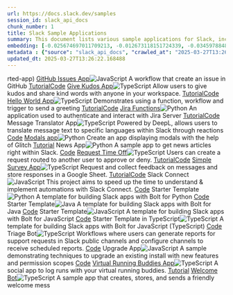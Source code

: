 ```yaml
---
url: https://docs.slack.dev/samples
session_id: slack_api_docs
chunk_number: 1
title: Slack Sample Applications
summary: This document lists various sample applications for Slack, including the GitHub Issues App for creating issues, the Give Kudos App for sharing positive messages, and the Hello World App for sending greetings. Each app includes links to tutorials and source code.
embedding: [-0.025674697011709213, -0.012673118151724339, -0.034597884863615036, -0.010230190120637417, -0.004817427136003971, -0.0590682290494442, -0.04798267036676407, 0.019214965403079987, -0.0063639311119914055, 0.0401817224919796, 0.0016012471169233322, -0.014986030757427216, -0.013022108003497124, -0.018995990976691246, -0.00039624879718758166, 0.030355265364050865, -0.035063207149505615, -0.0001249905035365373, -0.0004811439721379429, 0.02860347367823124, 0.042371463030576706, 0.01038757711648941, -0.021172044798731804, 0.02997206151485443, -0.001717576989904046, 0.009840142913162708, -0.04067441448569298, 0.04415062442421913, -0.024237681180238724, -0.04445171356201172, 0.06640385836362839, -0.013254768215119839, -0.010668138042092323, 0.019461311399936676, 0.04179665446281433, 0.020953072234988213, 0.0354464091360569, 0.009990687482059002, 0.039825890213251114, -0.01040810626000166, -0.008478398434817791, -0.028767704963684082, 0.02128153294324875, 0.03706134483218193, -0.05972515046596527, 0.009018990211188793, -0.03686974197626114, -0.014342795126140118, 0.025578895583748817, 0.03446102887392044, -0.051814716309309006, -0.005997833795845509, -0.020405637100338936, 0.02171947993338108, -0.022349029779434204, -0.023909220471978188, -0.06925051659345627, 0.026372676715254784, 0.009217435494065285, 0.00554277841001749, 0.009463781490921974, 0.014548082835972309, -0.03207968547940254, 0.011975138448178768, -0.016231445595622063, 0.03281872346997261, -0.041221849620342255, 0.002389895496889949, 0.022595375776290894, 0.018763331696391106, 0.07220666855573654, 0.016888367012143135, -0.018777018412947655, -0.04913228377699852, -0.005888346582651138, -0.01864015869796276, -0.002755992580205202, 0.06563744693994522, -0.0023984492290765047, -0.022307973355054855, 0.006189436186105013, 0.0017321183113381267, -0.027125399559736252, -0.019256023690104485, -0.06164117157459259, -0.01382273156195879, -0.05006292462348938, -0.02646847814321518, -0.016655707731842995, -0.0059191398322582245, -0.008040450513362885, -0.004341843072324991, -0.05332016199827194, 0.013076851144433022, 0.09596534073352814, 0.0013420708710327744, -0.012262541800737381, -0.0046634613536298275, 0.0001953444443643093, 0.048530105501413345, 0.07965178042650223, -0.029944689944386482, -0.07434166222810745, -0.027973923832178116, 0.04341159015893936, -0.01864015869796276, 0.030601611360907555, 0.025811556726694107, -0.014821800403296947, -0.016943110153079033, -0.09848354011774063, 0.02221217192709446, 0.00038299060543067753, -0.02928776852786541, 0.014602825976908207, -0.05460663139820099, 0.05457926169037819, -0.024415597319602966, 0.016368303447961807, -0.07751678675413132, -0.047325748950242996, -0.0018424605950713158, 0.04103024676442146, -0.00932007934898138, 0.009409037418663502, -0.025209378451108932, -0.02808341197669506, 0.001520842663012445, -0.03525481000542641, 0.0040270681492984295, -0.021856339648365974, 0.013330040499567986, 0.055619388818740845, -0.03689711168408394, -0.0330924391746521, -0.025674697011709213, -0.061805400997400284, -0.021158359944820404, -0.02147313393652439, 0.022540632635354996, 0.036048587411642075, -0.06043681502342224, 0.015766125172376633, 0.0002841957029886544, -0.02980783022940159, -0.012372029013931751, -0.012714175507426262, -0.04300101101398468, -0.06076527386903763, 0.001791138667613268, 0.001648292294703424, 0.027467546984553337, -0.0353642962872982, 0.011414017528295517, -0.00590545404702425, -0.011133457534015179, 0.001185538712888956, 0.08901291340589523, -0.031970199197530746, -0.017613718286156654, 0.017353687435388565, -0.025113577023148537, -0.032243914902210236, -0.01441122405230999, -0.05709746107459068, -0.041249219328165054, 0.009128477424383163, 0.008321010507643223, -0.08069190382957458, 0.012700489722192287, 0.003951795864850283, -0.01961185596883297, -0.007588816341012716, 0.04064704105257988, 0.015738753601908684, -0.009511681273579597, 0.006408410146832466, -0.034597884863615036, -0.014315422624349594, -0.001471231342293322, 0.0009811059571802616, -0.01311790943145752, -0.042426206171512604, -0.07056435942649841, -0.046696197241544724, -0.019652914255857468, -0.01155771967023611, 0.00803360715508461, -0.015684010460972786, 0.003303427482023835, 0.005012450739741325, 0.018051667138934135, 0.018831761553883553, 0.009491153061389923, 0.019899258390069008, -0.0330924391746521, 0.04196088761091232, 0.009388509206473827, 0.007164554670453072, 0.023567073047161102, -0.005186945665627718, -0.0017038912046700716, 0.02412819303572178, -0.06673231720924377, 0.02150050550699234, 0.015889298170804977, 0.007465643808245659, -0.0141648780554533, -0.023813419044017792, -0.011229258961975574, 0.08819176256656647, -0.0425630658864975, 0.004092075861990452, 3.734211713890545e-05, -0.04111236333847046, -0.026304246857762337, -0.014082763344049454, -0.00814309436827898, -0.03591173142194748, 0.013528485782444477, -0.04798267036676407, 0.094487264752388, 0.029835203662514687, -0.037225574254989624, 0.04113973304629326, 0.036240190267562866, 0.03714345768094063, -0.053265418857336044, 0.03999011963605881, 0.006726606283336878, 0.015177632682025433, 0.0025455723516643047, -0.010305462405085564, -0.032928209751844406, 0.03662339597940445, -0.04398639500141144, 0.032709237188100815, -0.02104887180030346, 0.0011846834095194936, 0.004358950536698103, -0.005334069021046162, 0.029205651953816414, 0.05337490513920784, 0.029479369521141052, 0.04625825211405754, 0.012823662720620632, -0.027453860267996788, -0.03823832795023918, 0.03755403682589531, 0.04751735180616379, 0.031559623777866364, 0.00862209964543581, 0.034132566303014755, -0.011544033885002136, 0.028959307819604874, -0.05520880967378616, -0.029835203662514687, 0.007992549799382687, 0.008341539651155472, 0.031313277781009674, 0.0038080941885709763, -0.026577964425086975, -0.041714541614055634, 0.033667247742414474, -0.03095744363963604, 0.008334696292877197, 0.02145944908261299, 0.02882244810461998, 0.01892756298184395, -0.011626148596405983, 0.009367980062961578, 0.001283050631172955, 0.0236081313341856, 0.02572944015264511, 0.009114791639149189, -0.03188808262348175, 0.014329109340906143, 0.006134692579507828, 0.006172328721731901, -0.011913551948964596, 0.0002752143482211977, 0.02028246410191059, -0.0018903611926361918, 0.01038757711648941, 0.018037980422377586, 0.017093654721975327, 0.011160829104483128, -0.0112155731767416, -0.047626838088035583, 0.004820848815143108, -0.029698343947529793, 0.03938794136047363, -0.028904562816023827, -0.03377673402428627, 0.03145013749599457, 0.0472162626683712, 0.034378912299871445, -0.0015687431441619992, 0.01839381270110607, 0.0008622099994681776, -0.00395863875746727, -0.004889278206974268, 0.026988541707396507, -0.012700489722192287, 0.013528485782444477, 0.02999943308532238, -0.01629987545311451, 0.007965178228914738, 0.06317398697137833, -0.057042717933654785, -0.0176821481436491, 0.047134146094322205, -0.0260168444365263, -0.019420253112912178, -0.02931514009833336, -0.009983844123780727, 0.05244426429271698, 0.004926914349198341, 0.05520880967378616, -0.03478948771953583, -0.017367372289299965, -0.025565210729837418, 0.027234887704253197, 0.009155848994851112, -0.013658501207828522, -0.06191488727927208, 0.023963963612914085, 0.014452281408011913, -0.01370640192180872, -0.02690642513334751, 0.022130057215690613, -0.03511795029044151, -0.010654452256858349, 0.03801935538649559, 0.006401567254215479, -0.02219848521053791, 0.0032538161613047123, 0.0471888892352581, -0.010716038756072521, 0.07614819705486298, -0.03517269343137741, -0.04790055379271507, -0.02763177640736103, -0.03878576308488846, 0.015725068747997284, 0.04557395726442337, 0.020679354667663574, 0.0005418750224635005, -0.0402090959250927, 0.03347564488649368, -0.04363056272268295, -0.023484958335757256, -0.028192898258566856, -0.008676843717694283, -0.004581345710903406, -0.005221160594373941, -0.02215742878615856, -0.0330650694668293, -0.027590719982981682, 0.014616511762142181, -0.061531685292720795, -0.0016123668756335974, 0.004827691707760096, -0.01051759347319603, 0.02813815511763096, 0.037471920251846313, -0.005987569224089384, -0.07171397656202316, 0.03873101994395256, -0.02904142253100872, 0.04059229791164398, 0.03024577908217907, 0.02169210836291313, -0.010257561691105366, -0.03470737487077713, -0.01962554082274437, 0.011913551948964596, 0.014288051053881645, 0.006545268464833498, 0.04811953008174896, 0.03859416022896767, -0.002485696692019701, -0.014151192270219326, -0.012276227585971355, 0.02624950371682644, 0.004167348146438599, 0.0011196754639968276, 0.005484613589942455, -0.013309511356055737, 0.05178734287619591, 0.014329109340906143, -0.029233023524284363, -0.012549945153295994, -0.01155771967023611, 0.020597238093614578, 0.00898477528244257, 0.022732235491275787, 0.004673725459724665, 0.05879450961947441, -0.0023847634438425303, 0.014808114618062973, -0.008717901073396206, -0.03188808262348175, -0.00443422282114625, -0.01521869096904993, -0.012666275724768639, 0.05225266143679619, 0.020378265529870987, 0.0073014129884541035, 0.009285864420235157, 0.0066581773571670055, -0.011756164953112602, 0.02033720724284649, -0.02289646491408348, 0.008574198931455612, -0.020651981234550476, 0.03194282576441765, -0.0024993824772536755, 0.032462891191244125, 0.04858484864234924, 0.008820544928312302, -0.07209717482328415, 0.012043568305671215, -0.03870365023612976, -0.03823832795023918, 0.03840256109833717, 0.05217054858803749, -0.01427436526864767, 0.02523675002157688, -0.06186014413833618, -0.03834781423211098, -0.019023362547159195, 0.035090576857328415, 0.015629267320036888, 0.005039822775870562, -0.050665102899074554, -0.003158015199005604, 0.0377456359565258, -0.01108555682003498, 0.059396687895059586, 0.0010486800456419587, 0.012228327803313732, -0.016204074025154114, 0.035774871706962585, -0.007965178228914738, -0.005036401096731424, -0.018516985699534416, -0.05058298632502556, -0.0001943821698660031, 0.016724135726690292, -0.03180596977472305, 0.008430497720837593, 0.04576556012034416, 0.014725998975336552, -0.055373042821884155, -0.04932388663291931, -0.001390826771967113, -0.0147533705458045, 0.0424535758793354, 0.02928776852786541, 0.021924767643213272, 0.057973358780145645, -0.04582030326128006, 0.021582622081041336, 0.01675150915980339, -0.02030983567237854, -0.01677888073027134, -0.02289646491408348, 0.037718266248703, -0.005949933081865311, 0.043603189289569855, 0.010907640680670738, 0.005761752370744944, 0.015095517970621586, -0.04560132697224617, -0.04587504640221596, 0.0638309121131897, 0.0065555330365896225, 0.023799732327461243, 0.017093654721975327, 0.00262255547568202, 0.026783253997564316, -0.01631356030702591, 0.004971393384039402, 0.037170831114053726, 0.01625881716609001, -0.03988063335418701, -0.019926629960536957, -0.006274972576647997, 0.017777949571609497, -0.031039560213685036, 0.03339352831244469, 0.02411450818181038, -0.016600964590907097, -0.0022598798386752605, -0.0023727882653474808, 0.004933757241815329, -0.02718014270067215, -0.011071871034801006, -0.0353642962872982, 0.0012779183452948928, -0.06552796065807343, -0.040017493069171906, 0.07538178563117981, 0.04234408959746361, -0.02150050550699234, -0.006216807756572962, 0.0050192940980196, 0.005744644906371832, -0.018229583278298378, -0.027275944128632545, -0.04278203845024109, 0.022554319351911545, 0.013945904560387135, -0.007794104516506195, 0.03396833688020706, -0.0472162626683712, 0.06290027499198914, 0.013549013994634151, -0.008047292940318584, -0.02811078354716301, -0.0011470472672954202, -0.01888650469481945, -0.021089930087327957, 0.0049371784552931786, -0.01203672494739294, -0.029917318373918533, -0.0567142553627491, -0.024908289313316345, 0.0017244199989363551, -4.915687532047741e-05, 0.0017552132485434413, 0.02176053822040558, -0.03399570658802986, -0.014315422624349594, -0.0008947139140218496, -0.03528217971324921, -0.02530517801642418, -0.016395675018429756, -0.03927845507860184, -0.004016803577542305, 0.03259975090622902, 0.03383147716522217, 0.012864720076322556, -0.031258534640073776, 0.011879337951540947, -0.006894258316606283, -0.008478398434817791, -0.012844191864132881, 0.013049479573965073, 0.04587504640221596, -0.02336178533732891, 0.024908289313316345, -0.021322589367628098, 0.026810625568032265, 0.0038731021340936422, -0.005570150446146727, 0.0018253532471135259, 0.038621533662080765, -0.015916669741272926, 0.014465967193245888, -0.009217435494065285, 0.03380410745739937, 0.007711989339441061, -0.015177632682025433, 0.011721950024366379, 0.023526014760136604, 0.008875289000570774, -0.0401543527841568, 0.00407154718413949, 0.00019042608619201928, -0.01634093187749386, -0.015944041311740875, 0.0010238743852823973, -0.04598453268408775, -0.00934745091944933, -0.033201929181814194, -0.021856339648365974, -0.013774830847978592, -0.030136292800307274, -0.030382636934518814, -0.06076527386903763, -0.019447624683380127, 0.021568935364484787, -0.046668827533721924, 0.01677888073027134, -0.017435802146792412, 0.007780418731272221, 0.015944041311740875, -0.008998461067676544, 0.009306393563747406, 0.009463781490921974, 0.008670000359416008, 0.011325059458613396, 0.024511398747563362, 0.003681499743834138, -0.014110134914517403, -0.0037259787786751986, -0.023293355479836464, 0.0044273799285292625, -0.00934060849249363, -0.03259975090622902, -0.010011215694248676, -0.009039519354701042, 0.025784185156226158, 0.006521318573504686, 0.015396607108414173, -0.01724419929087162, 0.003441997105255723, -0.0051493095234036446, 0.03476211801171303, 3.386718890396878e-05, 0.011934081092476845, -0.0448896624147892, -0.007643559947609901, 0.02600315771996975, -0.0014284630306065083, 0.002242772374302149, 0.018270639702677727, -0.011188200674951077, -0.022732235491275787, -0.022006884217262268, 0.01580718345940113, 0.01111292839050293, 0.0020255092531442642, 0.02548309601843357, -0.0016371725359931588, -0.033201929181814194, -0.04160505533218384, -0.02265011891722679, -0.011017127893865108, 0.01155771967023611, 0.03019103594124317, -0.018530672416090965, -0.015492408536374569, -0.00045719370245933533, -0.0010170313762500882, 0.02218480035662651, 0.0014977477258071303, -0.02767283469438553, 0.0017492256592959166, 0.0010820393217727542, 0.04321998730301857, -0.03049212507903576, 0.011461918242275715, 0.015177632682025433, -0.005402498412877321, 0.0008108879555948079, 0.00572411622852087, -0.006949001923203468, -0.010791311040520668, -0.03049212507903576, 0.02338915690779686, -0.004649775102734566, 0.009648540057241917, -0.012324128299951553, -0.027262259274721146, -0.04204300045967102, -0.008232052437961102, 0.0038628375623375177, -0.01959816925227642, 0.01085973996669054, 0.003900473704561591, 0.004550552926957607, -0.022745920345187187, 0.035309553146362305, -0.01157824881374836, 0.024963032454252243, 0.03963428735733032, 0.001767188310623169, -0.01489022932946682, 0.01135927438735962, 0.05025452375411987, -0.006497368216514587, 0.026974854990839958, 0.015095517970621586, 0.0009400483686476946, -0.05808284506201744, 0.03336615860462189, 0.00567963719367981, 0.0010923037771135569, 0.013453212566673756, -0.05649528279900551, 0.03842993080615997, 0.024182938039302826, -0.0049577075988054276, 0.009066890925168991, 0.034871604293584824, 0.020638296380639076, -0.01427436526864767, -0.0026550593320280313, -0.026304246857762337, 0.0036267563700675964, -1.845721635618247e-05, -0.015396607108414173, 0.03251763433218002, 0.018585415557026863, 0.04863959178328514, -0.018243268132209778, -0.11277159303426743, 0.0037157144397497177, -0.00016401663015130907, 0.0031614366453140974, -0.019516054540872574, 5.177643834031187e-05, -0.028931934386491776, 0.028302384540438652, 0.00923112127929926, 0.03689711168408394, -0.03328404203057289, -0.013781674206256866, -0.0066581773571670055, -0.024894602596759796, 0.03473474457859993, -0.037471920251846313, 0.0024839858524501324, -0.009716969914734364, -0.0060217841528356075, -0.03002680465579033, -0.018995990976691246, -0.006254443898797035, 0.006141535472124815, -0.039798516780138016, -0.014246993698179722, -0.02689274027943611, -0.0021897396072745323, 0.00377730093896389, 0.045683443546295166, -0.02761809155344963, -0.00045548295020125806, 0.0017355397576466203, 0.04042806848883629, 0.012878406792879105, -0.030875328928232193, -0.030519496649503708, 0.02385447733104229, -0.043822165578603745, 0.01300842221826315, -0.016231445595622063, -0.013487427495419979, 0.004447908606380224, -0.017613718286156654, 0.0030382638797163963, 0.023443900048732758, -0.012632060796022415, -0.015725068747997284, 0.0014310290571302176, 0.020706726238131523, -0.006203121971338987, 0.024853544309735298, 0.006870307959616184, 0.011886180378496647, -0.022828035056591034, 0.013535328209400177, 0.002831264864653349, 0.034816861152648926, -0.008601571433246136, -0.014589140191674232, 0.0021692109294235706, 0.04059229791164398, -0.02028246410191059, 0.04869433492422104, -0.0176958329975605, 0.01584823988378048, 0.0009699862566776574, -0.013076851144433022, -0.013288982212543488, -0.023320727050304413, -0.017627405002713203, 0.010421792045235634, 0.006528161466121674, -0.025619953870773315, -0.003294873982667923, -0.012098311446607113, 0.02081621252000332, -0.038895249366760254, -0.050008177757263184, -0.004160505253821611, 0.028931934386491776, -0.037198200821876526, -0.006186014506965876, 0.01987188681960106, -0.01321370992809534, -0.012700489722192287, 0.03547378256917, 0.003476211801171303, -0.0006603433866985142, -0.005662529729306698, -0.038648903369903564, -0.028439244255423546, -0.0354464091360569, -0.008663157932460308, 0.03158699348568916, -0.0037601934745907784, -0.003524112282320857, 0.003910738043487072, -0.0030776106286793947, -0.09771712869405746, -0.03938794136047363, -0.005501721054315567, -0.0330924391746521, 0.004690832924097776, 0.015287119895219803, 0.006459732074290514, 0.02052881009876728, 0.009970158338546753, -0.015738753601908684, -0.009190063923597336, -0.02267749048769474, -0.009101105853915215, -0.00873158685863018, 0.02551046758890152, -0.028959307819604874, 0.04412325471639633, 0.007219297811388969, -0.016683079302310944, -0.02219848521053791, -0.007842005230486393, -0.00884107407182455, -0.006993480958044529, 0.04508126527070999, 0.0018612786661833525, -0.012358343228697777, 0.018530672416090965, -0.01725788600742817, 0.048064786940813065, 0.0008408257854171097, 0.009046361781656742, 0.007164554670453072, -0.03172385320067406, -0.018092723563313484, -0.041495565325021744, 0.023539701476693153, 0.007397214416414499, 0.014671255834400654, 0.02884981967508793, -0.0112224156036973, 0.004228934645652771, 0.00042148210923187435, 0.005696744658052921, -0.030820585787296295, 0.0307110995054245, 0.012864720076322556, 0.0035275337286293507, 0.021828968077898026, -0.029233023524284363, 0.041659798473119736, 0.04280941188335419, -0.012495202012360096, 0.011379803530871868, 0.0016748086782172322, -0.011838279664516449, 0.011708264239132404, -0.02624950371682644, 0.02102150022983551, -0.018325382843613625, 0.009306393563747406, 0.04631299525499344, 0.0009879489662125707, 0.017312629148364067, -0.016943110153079033, 0.009251650422811508, 0.0063434019684791565, -0.007985706441104412, -0.008321010507643223, -0.014507025480270386, 0.003433443373069167, 0.0032572378404438496, 0.033886220306158066, 0.03738980367779732, 0.0012556788278743625, 0.00012520435848273337, 0.013891161419451237, 0.04092076048254967, -0.013364254496991634, 0.016108272597193718, -0.031313277781009674, 0.045957159250974655, -0.01914653554558754, 0.04204300045967102, 0.05033664032816887, 0.006394723895937204, -0.01107871439307928, 0.0010067670373246074, 0.022088998928666115, 0.005375126376748085, -0.008888974785804749, 0.05403182655572891, 0.011400331743061543, 0.00531696155667305, -0.012570474296808243, 0.013918532989919186, 0.007978864014148712, -0.03856679052114487, 0.01959816925227642, 0.03402308002114296, -0.005594100337475538, 0.026140017434954643, 0.008724743500351906, 0.004707940388470888, 0.03563801199197769, -0.016204074025154114, 0.04590241611003876, 0.008608413860201836, 0.012816820293664932, -0.034844230860471725, -0.01015491783618927, 0.021678423509001732, -0.013070008717477322, 0.001897204085253179, 0.0025489937979727983, -0.04341159015893936, -0.015328177250921726, 0.030136292800307274, -0.01202988252043724, 0.013590071350336075, 0.017654776573181152, 0.013870632275938988, 0.01609458588063717, -0.033940963447093964, 0.013028951361775398, -0.02860347367823124, -0.010332833975553513, 0.03232603147625923, -0.007383528631180525, -0.005053508561104536, -0.0029903631657361984, 0.0011213861871510744, 0.016121957451105118, -0.01821589656174183, -0.002348837908357382, -0.0021127567160874605, 0.012789447791874409, 0.02741280384361744, 0.004054439719766378, -0.014917601831257343, 0.01816115342080593, -0.023033324629068375, -0.009306393563747406, -0.006757399532943964, -0.029616229236125946, 0.015875613316893578, -0.030410010367631912, -0.002075120573863387, 0.02459351345896721, -0.05050086975097656, -0.03251763433218002, 0.02199319750070572, 0.0045608170330524445, 0.001278773765079677, 0.042152486741542816, -0.0036849211901426315, 0.031121674925088882, -0.027043284848332405, -0.05742592364549637, -0.031039560213685036, -0.025811556726694107, -0.01864015869796276, 0.03492634743452072, 0.016655707731842995, -0.022390088066458702, 0.001970765646547079, -0.023717617616057396, -0.03922371193766594, 0.03569275513291359, 0.0033564602490514517, 0.00744511466473341, -0.015738753601908684, -0.006931894458830357, 0.03147750720381737, -0.011639835312962532, 0.030601611360907555, 0.026605335995554924, 0.032736606895923615, -0.0038149370811879635, 0.015506094321608543, 0.031121674925088882, -0.006959266494959593, 0.03049212507903576, 0.007848847657442093, 0.0004052301519550383, 0.039114225655794144, 0.02623581886291504, -0.0005782281514257193, -0.007636717054992914, -0.047243632376194, -0.02054249495267868, 0.025099890306591988, 0.029862575232982635, -0.01586192660033703, 0.0002232507977169007, -0.04064704105257988, -0.023307042196393013, -0.00814309436827898, -0.004933757241815329, -0.008553670719265938, -0.005104830488562584, 0.05107567831873894, 0.0063639311119914055, 0.006654755678027868, -0.01521869096904993, 0.020501436665654182, 0.03331141546368599, -0.029150908812880516, 0.018777018412947655, -0.001001634867861867, 0.017819005995988846, -0.011735635809600353, 0.024716686457395554, 0.011872494593262672, 0.026345305144786835, 0.009881200268864632, 0.021144673228263855, -0.009922257624566555, -0.05737118050456047, -0.02410082146525383, -0.028904562816023827, -0.00502271531149745, -0.008834230713546276, -0.004577924497425556, -0.029150908812880516, 0.024046078324317932, 0.04034595191478729, -0.029096165671944618, -0.010804996825754642, 0.004632668104022741, 0.007602502591907978, -0.009997529909014702, 0.009258492849767208, -0.029561486095190048, 0.0027098029386252165, 0.046395108103752136, -0.04045544192194939, 0.011735635809600353, -0.005908875726163387, 0.023334413766860962, 0.013330040499567986, -0.01629987545311451, 0.01838012784719467, -0.021842652931809425, -0.028658218681812286, -0.003378699766471982, 0.024497712031006813, 0.04551921412348747, -0.0045334454625844955, -0.004571081604808569, 0.005002186633646488, 0.0011778404004871845, 0.0016380279557779431, 0.001395103638060391, -0.001963922753930092, -0.0007279173587448895, -0.017107341438531876, 0.00619970029219985, 0.016464104875922203, -0.005464084912091494, 0.020419321954250336, 7.90679914643988e-05, 0.04185139760375023, -0.02033720724284649, -0.029233023524284363, -0.027782322838902473, 0.005118516273796558, 0.012823662720620632, 0.006651333998888731, -0.0002578931744210422, 0.05296432971954346, -0.00875211600214243, 0.03637704998254776, 0.005142466630786657, 0.042645178735256195, 0.0070037455298006535, -0.021801594644784927, -0.010065959766507149, -0.0018527250504121184, -0.02011823281645775, -0.01099659875035286, -0.016724135726690292, -0.016354618594050407, -0.013364254496991634, 0.021349960938096046, 0.01287156343460083, -0.03383147716522217, 0.023224925622344017, -0.028685590252280235, 0.0027457282412797213, 0.0007741071749478579, 0.017873749136924744, 0.03276398032903671, -0.012337814085185528, -0.04108498990535736, 0.019981374964118004, -0.007520386949181557, -0.014986030757427216, 0.01911916397511959, 0.005857553798705339, 0.012734704650938511, 0.015601894818246365, 0.012707333080470562, 0.011899866163730621, 0.0011581670260056853, 0.025400979444384575, -0.0026790096890181303, 0.014246993698179722, -0.03448839858174324, 0.02811078354716301, 0.00038042449159547687, -0.04064704105257988, 0.007869376800954342, 0.03520006686449051, 0.01051759347319603, -0.01605352945625782, 0.011051341891288757, -0.03823832795023918, -0.0024908287450671196, -0.006209964863955975, 0.03161436691880226, -0.020624609664082527, -0.026386363431811333, 0.024210309609770775, 0.0520610585808754, -0.00490980688482523, 0.01916022226214409, 0.015081832185387611, 0.020186662673950195, 0.024990404024720192, 0.0031032715924084187, 0.02338915690779686, -0.01097606960684061, -0.011858808808028698, 0.032271288335323334, -0.06536372750997543, -0.006103899329900742, -0.040044862776994705, -0.007287727203220129, 0.026605335995554924, -0.0075956592336297035, -0.02410082146525383, 0.0033821214456111193, -0.024032393470406532, 0.023744989186525345, 0.010284933261573315, -0.007965178228914738, 0.012296756729483604, -0.01111292839050293, -0.0038217799738049507, 0.010804996825754642, 0.08419548720121384, -0.01772320456802845, -0.021391019225120544, 0.03801935538649559, 0.006038891617208719, -0.002485696692019701, 0.00737668527290225, 0.03922371193766594, 0.008088351227343082, -0.015314491465687752, -0.032216545194387436, 0.027084343135356903, 0.019693970680236816, 0.00342660048045218, 0.004964550491422415, -0.007930963300168514, -0.000662054109852761, 0.0004069408751092851, 0.0043247356079518795, -0.0017483702395111322, 0.02813815511763096, 0.06027258560061455, 0.009949629195034504, -0.003616491798311472, 0.00028291266062296927, -0.01987188681960106, 0.026742195710539818, -0.006305765826255083, 0.02552415244281292, 0.01673782244324684, -0.006422095932066441, -0.00597046222537756, 0.03870365023612976, 0.00377730093896389, -0.043055757880210876, 0.007794104516506195, -0.006165485829114914, -0.011906709522008896, 0.007992549799382687, -0.007650402840226889, -0.03158699348568916, -0.020651981234550476, 0.01521869096904993, -0.01144823245704174, 0.006432360038161278, 0.007287727203220129, -0.00027243440854363143, -0.023717617616057396, -0.009915415197610855, -0.009997529909014702, -0.0015097229043021798, 0.05030926689505577, 0.0029390412382781506, -0.014205936342477798, 0.019981374964118004, -0.010243875905871391, 0.017873749136924744, 0.037225574254989624, -0.00875211600214243, -0.018845446407794952, -0.04820164293050766, 0.024675628170371056, 0.0010948698036372662, 0.017381059005856514, 0.003876523580402136, -0.0009374822839163244, -0.02032352052628994, -0.01346005592495203, -0.0038491517771035433, 0.020829899236559868, -0.00495428591966629, 0.04341159015893936, 0.04368530586361885, 0.015902984887361526, -0.003051949664950371, -0.005340911913663149, 0.005960197653621435, -0.012953679077327251, 0.037170831114053726, 0.028685590252280235, 0.003548062639310956, -0.006326294504106045, 0.01111292839050293, 0.04094813019037247, -0.04111236333847046, -0.0016979036154225469, 0.013720087707042694, -0.012967364862561226, -0.003296584589406848, -0.018530672416090965, 0.0012488359352573752, -0.010709195397794247, 0.03875839337706566, 0.002340284176170826, 0.017381059005856514, 0.01524606253951788, -0.03043738193809986, 0.034132566303014755, -0.011393489316105843, -0.012125683017075062, 0.011311373673379421, 0.015889298170804977, 0.010592865757644176, 0.015601894818246365, -0.03322929888963699, 0.036240190267562866, -0.030656354501843452, -0.015930356457829475, -0.0012274517212063074, 0.016423046588897705, -0.004971393384039402, -0.011119771748781204, 0.02222585678100586, 0.004488966427743435, 0.02411450818181038, -0.0088684456422925, -0.0018390391487628222, 0.010791311040520668, -0.002986941719427705, -0.036486536264419556, 0.02386816218495369, 0.016874682158231735, 0.024511398747563362, -0.0038217799738049507, -0.026523221284151077, 0.01751791685819626, 0.0018270639702677727, -0.019885573536157608, 0.012002510949969292, 0.0029561484698206186, -0.026564279571175575, 0.009915415197610855, 0.018366441130638123, -0.03136802092194557, -0.022568004205822945, 0.0011307952227070928, 0.000787365366704762, -0.01791480742394924, -0.0007240682025440037, 0.015971412882208824, -0.029643600806593895, 0.03834781423211098, 0.008964247070252895, 0.002297515980899334, 0.0007300557917915285, -0.03599384427070618, 0.006220229435712099, -0.0036370207089930773, -0.008553670719265938, -0.0017432380700483918, 0.011236101388931274, -0.01205725409090519, 0.02457982674241066, 0.004338421858847141, -0.005012450739741325, -0.0472162626683712, 0.014739684760570526, -0.024278737604618073, 0.01029177661985159, -0.0018698323983699083, -0.017531603574752808, -0.047818440943956375, 0.005012450739741325, -0.025346236303448677, 0.013295825570821762, -0.016874682158231735, 0.0041365548968315125, -0.0016662550624459982, 0.004280256573110819, 0.015163946896791458, -0.008047292940318584, 0.0009306393330916762, -0.036459166556596756, 0.008245738223195076, 0.04275466501712799, -0.01794217899441719, -0.015163946896791458, 0.020241405814886093, -0.009833299554884434, -0.021924767643213272, -0.03949742764234543, 0.004372636321932077, 0.0022667227312922478, -0.0005936247180216014, 0.015382921323180199, -0.01513657532632351, -0.0025968942791223526, -0.012454144656658173, -0.010107017122209072, 0.020597238093614578, -0.005895189940929413, 0.021130988374352455, 0.005618050694465637, 0.0017535024089738727, 0.0094569381326437, -0.006771085783839226, 0.01476705726236105, -0.021623678505420685, -0.00990857183933258, 0.03169647976756096, -0.004013382364064455, -0.008293638937175274, 0.004896121099591255, 0.01869490183889866, -0.008882131427526474, -0.007650402840226889, -0.0189138762652874, -0.0010341387242078781, -0.01917390711605549, 0.01108555682003498, -0.020200347527861595, 0.025442037731409073, 0.017627405002713203, 0.023690246045589447, 0.0247988011687994, 0.004735311958938837, -0.0025968942791223526, 0.020460380241274834, 0.008581042289733887, -0.03262712061405182, -0.049980808049440384, 0.019297080114483833, 0.018092723563313484, -0.024990404024720192, 0.0330376960337162, 0.013405312784016132, 0.00898477528244257, -0.04037332534790039, -0.014917601831257343, -0.007315099239349365, 0.02879507653415203, 0.022499574348330498, -0.016655707731842995, 0.03383147716522217, 0.006062841508537531, -0.009586953558027744, -0.02359444461762905, 0.011605620384216309, -0.010059116408228874, 0.0011838279897347093, 0.0010418370366096497, -0.006093634758144617, -0.02029614895582199, 0.009251650422811508, -0.01703891158103943, 0.013815888203680515, 0.03372199088335037, 0.0023727882653474808, -0.014014333486557007, 0.004235777538269758, 0.0019279973348602653, 0.024032393470406532, 0.019009677693247795, -0.014288051053881645, -0.010278090834617615, 0.02288278006017208, 0.020241405814886093, 0.0033342207316309214, 0.037909869104623795, 0.014465967193245888, -0.03873101994395256, -0.003205915680155158, 0.013022108003497124, 0.000746307778172195, -0.003048528218641877, 0.016217758879065514, 0.0028261328116059303, -0.014123820699751377, -0.010551808401942253, 0.03095744363963604, -0.01214621216058731, 0.012454144656658173, -0.005060351453721523, 0.01001805905252695, -0.01309738028794527, -0.015971412882208824, -0.00674029253423214, -0.02081621252000332, -0.01382273156195879, -0.029506741091609, -0.022335344925522804, 0.004577924497425556, -0.02670113742351532, 0.008676843717694283, 0.01796955056488514, 0.021801594644784927, 0.0053819697350263596, -0.007390371523797512, 0.0027525711338967085, 0.014356480911374092, 0.031532250344753265, 0.0014318844769150019, -0.0016055239830166101, -0.01016176026314497, 0.012365186586976051, 0.02311543934047222, 0.0046668825671076775, 0.01499971654266119, -0.0016559906071051955, 0.0041331336833536625, 0.002526754280552268, -0.010941855609416962, 0.00873158685863018, -0.015519780106842518, 0.004796898458153009, 0.03117641806602478, 0.023799732327461243, -0.003948374185711145, -0.025811556726694107, 0.018503300845623016, 0.0448075495660305, -0.014055391773581505, 0.01261837501078844, -0.019707657396793365, 0.000244421127717942, 0.025209378451108932, 0.0070619103498756886, -0.016683079302310944, -0.013418998569250107, 0.002290672855451703, 0.010681823827326298, -0.005231424700468779, 0.018982306122779846, 0.017531603574752808, 0.002797050168737769, 0.016409361734986305, -0.029889946803450584, -0.018120095133781433, 0.007575130555778742, 0.005074037238955498, 0.029561486095190048, 0.02742648869752884, 0.032271288335323334, -0.025400979444384575, -0.0032538161613047123, 0.030847957357764244, 0.02077515423297882, 0.005878082476556301, 0.02405976504087448, -0.0400996059179306, -0.006011519581079483, 0.002937330398708582, 0.02341652847826481, -0.013111066073179245, 0.018489614129066467, 0.028685590252280235, 0.009545896202325821, -0.009723812341690063, 0.022349029779434204, -0.016970481723546982, 0.017422115430235863, 0.007041381672024727, 0.02738543227314949, 0.026112645864486694, -0.03238077461719513, 0.01865384541451931, 0.02790549397468567, 0.01049022190272808, -0.0038867879193276167, -0.0033752783201634884, -0.002993784612044692, -0.00715086841955781, 0.01253625936806202, 0.018599100410938263, -0.021158359944820404, 0.025838928297162056, -0.006281815469264984, -0.012262541800737381, 0.020870955660939217, -0.006008098367601633, -0.03019103594124317, -0.031504880636930466, 0.01817483827471733, -0.029835203662514687, -0.0004901253269053996, -0.013836417347192764, -0.03947005793452263, -0.024853544309735298, 0.0052759042009711266, -0.019474996253848076, 0.014507025480270386, 0.02808341197669506, 0.022362716495990753, 0.009586953558027744, -0.004605296067893505, -0.005638579837977886, -0.013918532989919186, 0.002634530421346426, -0.005587257444858551]
metadata : {"source": "slack_api_docs", "crawled_at": "2025-03-27T13:26:20.800254", "url_path": "/samples", "chunk_size": 5000}
updated_dt: 2025-03-27T13:26:22.168488
---
```

rted-app)
[GitHub Issues App](https://tools.slack.dev/deno-slack-sdk/tutorials/github-issues-app)![JavaScript](https://docs.slack.dev/img/logos/bolt-js-logo.svg)
A workflow that create an issue in GitHub
[Tutorial](https://tools.slack.dev/deno-slack-sdk/tutorials/github-issues-app)[Code](https://github.com/slack-samples/deno-github-functions)
[Give Kudos App](https://tools.slack.dev/deno-slack-sdk/tutorials/give-kudos-app)![TypeScript](https://docs.slack.dev/img/logos/typescript-logo.svg)
Allow users to give kudos and share kind words with anyone in your workspace.
[Tutorial](https://tools.slack.dev/deno-slack-sdk/tutorials/give-kudos-app)[Code](https://github.com/slack-samples/deno-give-kudos)
[Hello World App](https://tools.slack.dev/deno-slack-sdk/tutorials/hello-world-app)![TypeScript](https://docs.slack.dev/img/logos/typescript-logo.svg)
Demonstrates using a function, workflow and trigger to send a greeting
[Tutorial](https://tools.slack.dev/deno-slack-sdk/tutorials/hello-world-app)[Code](https://github.com/slack-samples/deno-hello-world)
[Jira Functions](https://tools.slack.dev/bolt-python/tutorial/custom-steps-for-jira)![Python](https://docs.slack.dev/img/logos/bolt-py-logo.svg)
An application used to authenticate and interact with Jira Server
[Tutorial](https://tools.slack.dev/bolt-python/tutorial/custom-steps-for-jira)[Code](https://github.com/slack-samples/bolt-python-jira-functions)
Message Translator App![TypeScript](https://docs.slack.dev/img/logos/typescript-logo.svg)
Powered by DeepL, allows users to translate message text to specific languages within Slack through reactions
[Code](https://github.com/slack-samples/deno-message-translator)
[Modals app](https://tools.slack.dev/bolt-python/tutorial/modals)![Python](https://docs.slack.dev/img/logos/bolt-py-logo.svg)
Create an app displaying modals with the help of Glitch
[Tutorial](https://tools.slack.dev/bolt-python/tutorial/modals)
News App![Python](https://docs.slack.dev/img/logos/bolt-py-logo.svg)
A sample app to get news articles right within Slack.
[Code](https://github.com/slack-samples/bolt-python-news-for-slack)
[Request Time Off](https://tools.slack.dev/deno-slack-sdk/tutorials/request-time-off-app)![TypeScript](https://docs.slack.dev/img/logos/typescript-logo.svg)
Users can create a request routed to another user to approve or deny.
[Tutorial](https://tools.slack.dev/deno-slack-sdk/tutorials/request-time-off-app)[Code](https://github.com/slack-samples/deno-request-time-off)
[Simple Survey App](https://tools.slack.dev/deno-slack-sdk/tutorials/open-authorization)![TypeScript](https://docs.slack.dev/img/logos/typescript-logo.svg)
Request and collect feedback on messages and store responses in a Google Sheet.
[Tutorial](https://tools.slack.dev/deno-slack-sdk/tutorials/open-authorization)[Code](https://github.com/slack-samples/deno-simple-survey)
Slack Connect![JavaScript](https://docs.slack.dev/img/logos/bolt-js-logo.svg)
This project aims to speed up the time to understand & implement automations with Slack Connect.
[Code](https://github.com/slack-samples/bolt-js-slack-connect)
Starter Template![Python](https://docs.slack.dev/img/logos/bolt-py-logo.svg)
A template for building Slack apps with Bolt for Python
[Code](https://github.com/slack-samples/bolt-python-starter-template)
Starter Template![Java](https://docs.slack.dev/img/logos/bolt-java-logo.svg)
A template for building Slack apps with Bolt for Java
[Code](https://github.com/slack-samples/bolt-java-starter-template)
Starter Template![JavaScript](https://docs.slack.dev/img/logos/bolt-js-logo.svg)
A template for building Slack apps with Bolt for JavaScript
[Code](https://github.com/slack-samples/bolt-js-starter-template)
Starter Template in TypeScript![TypeScript](https://docs.slack.dev/img/logos/bolt-js-logo.svg)
A template for building Slack apps with Bolt for JavaScript (TypeScript)
[Code](https://github.com/slack-samples/bolt-ts-starter-template)
Triage Bot![TypeScript](https://docs.slack.dev/img/logos/typescript-logo.svg)
Workflows where users can generate reports for support requests in Slack public channels and configure channels to receive scheduled reports.
[Code](https://github.com/slack-samples/deno-triage-bot)
Upgrade App![JavaScript](https://docs.slack.dev/img/logos/bolt-js-logo.svg)
A sample demonstrating techniques to upgrade an existing install with new features and permission scopes
[Code](https://github.com/slack-samples/bolt-js-upgrade-app)
[Virtual Running Buddies App](https://tools.slack.dev/deno-slack-sdk/tutorials/virtual-running-buddies-app)![TypeScript](https://docs.slack.dev/img/logos/typescript-logo.svg)
A social app to log runs with your virtual running buddies.
[Tutorial](https://tools.slack.dev/deno-slack-sdk/tutorials/virtual-running-buddies-app)
[Welcome Bot](https://tools.slack.dev/deno-slack-sdk/tutorials/welcome-bot)![TypeScript](https://docs.slack.dev/img/logos/typescript-logo.svg)
A sample app that creates, stores, and sends a friendly welcome mess